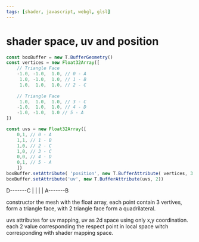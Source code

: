 ```yaml
---
tags: [shader, javascript, webgl, glsl]
---
```


# shader space, uv and position

```javascript
const boxBuffer = new T.BufferGeometry()
const vertices = new Float32Array([
    // Triangle Face
    -1.0, -1.0,  1.0, // 0 - A
     1.0, -1.0,  1.0, // 1 - B
     1.0,  1.0,  1.0, // 2 - C
    
    // Triangle Face
     1.0,  1.0,  1.0, // 3 - C
    -1.0,  1.0,  1.0, // 4 - D
    -1.0, -1.0,  1.0 // 5 - A
])

const uvs = new Float32Array([
    0,1, // 0 - A
    1,1, // 1 - B
    1,0, // 2 - C
    1,0, // 3 - C
    0,0, // 4 - D
    0,1, // 5 - A
    ])
boxBuffer.setAttribute( 'position', new T.BufferAttribute( vertices, 3 ) );
boxBuffer.setAttribute('uv', new T.BufferAttribute(uvs, 2))
```

D-------C
|		|
|		|
A-------B

constructor the mesh with the float array, each point contain 3 vertives, form a triangle face, with 2 triangle face form a quadrilateral.

uvs attributes for uv mapping, uv as 2d space using only x,y coordination. each 2 value corresponding the respect point in local space witch corresponding with shader mapping space.  

